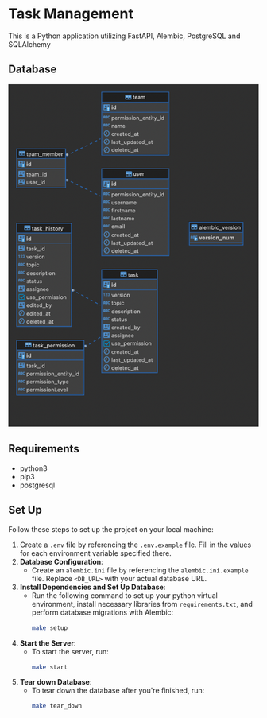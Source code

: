 # Task Management
This is a Python application utilizing FastAPI, Alembic, PostgreSQL and SQLAlchemy
## Database
![alt text](/assets/db_er_disgram.png)
## Requirements
- python3
- pip3
- postgresql
## Set Up
Follow these steps to set up the project on your local machine:

1. Create a `.env` file by referencing the `.env.example` file. Fill in the values for each environment variable specified there.
2. **Database Configuration**:
   - Create an `alembic.ini` file by referencing the `alembic.ini.example` file. Replace `<DB_URL>` with your actual database URL.
3. **Install Dependencies and Set Up Database**:
   - Run the following command to set up your python virtual environment, install necessary libraries from `requirements.txt`, and perform database migrations with Alembic:
     ```bash
     make setup
     ```
4. **Start the Server**:
   - To start the server, run:
     ```bash
     make start
     ```
5. **Tear down Database**:
   - To tear down the database after you're finished, run:
     ```bash
     make tear_down
     ```
